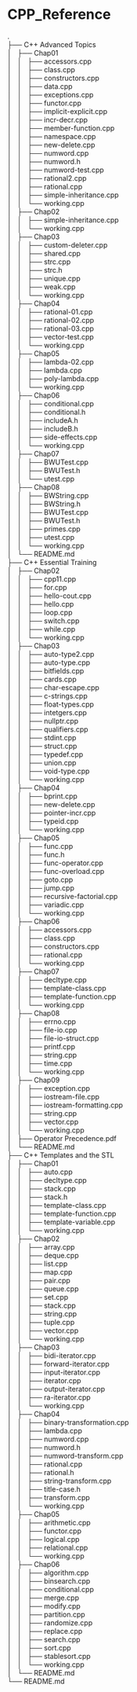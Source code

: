 # CPP_Reference
.  
├── C++ Advanced Topics  
│   ├── Chap01  
│   │   ├── accessors.cpp  
│   │   ├── class.cpp  
│   │   ├── constructors.cpp  
│   │   ├── data.cpp  
│   │   ├── exceptions.cpp  
│   │   ├── functor.cpp  
│   │   ├── implicit-explicit.cpp  
│   │   ├── incr-decr.cpp  
│   │   ├── member-function.cpp  
│   │   ├── namespace.cpp  
│   │   ├── new-delete.cpp  
│   │   ├── numword.cpp  
│   │   ├── numword.h  
│   │   ├── numword-test.cpp  
│   │   ├── rational2.cpp  
│   │   ├── rational.cpp  
│   │   ├── simple-inheritance.cpp  
│   │   └── working.cpp  
│   ├── Chap02  
│   │   ├── simple-inheritance.cpp  
│   │   └── working.cpp  
│   ├── Chap03  
│   │   ├── custom-deleter.cpp  
│   │   ├── shared.cpp  
│   │   ├── strc.cpp  
│   │   ├── strc.h  
│   │   ├── unique.cpp  
│   │   ├── weak.cpp  
│   │   └── working.cpp  
│   ├── Chap04  
│   │   ├── rational-01.cpp  
│   │   ├── rational-02.cpp  
│   │   ├── rational-03.cpp  
│   │   ├── vector-test.cpp  
│   │   └── working.cpp  
│   ├── Chap05  
│   │   ├── lambda-02.cpp  
│   │   ├── lambda.cpp  
│   │   ├── poly-lambda.cpp  
│   │   └── working.cpp  
│   ├── Chap06  
│   │   ├── conditional.cpp  
│   │   ├── conditional.h  
│   │   ├── includeA.h  
│   │   ├── includeB.h  
│   │   ├── side-effects.cpp  
│   │   └── working.cpp  
│   ├── Chap07  
│   │   ├── BWUTest.cpp  
│   │   ├── BWUTest.h  
│   │   └── utest.cpp  
│   ├── Chap08  
│   │   ├── BWString.cpp  
│   │   ├── BWString.h  
│   │   ├── BWUTest.cpp  
│   │   ├── BWUTest.h  
│   │   ├── primes.cpp  
│   │   ├── utest.cpp  
│   │   └── working.cpp  
│   └── README.md  
├── C++ Essential Training  
│   ├── Chap02  
│   │   ├── cpp11.cpp  
│   │   ├── for.cpp  
│   │   ├── hello-cout.cpp  
│   │   ├── hello.cpp  
│   │   ├── loop.cpp  
│   │   ├── switch.cpp  
│   │   ├── while.cpp  
│   │   └── working.cpp  
│   ├── Chap03  
│   │   ├── auto-type2.cpp  
│   │   ├── auto-type.cpp  
│   │   ├── bitfields.cpp  
│   │   ├── cards.cpp  
│   │   ├── char-escape.cpp  
│   │   ├── c-strings.cpp  
│   │   ├── float-types.cpp  
│   │   ├── intetgers.cpp  
│   │   ├── nullptr.cpp  
│   │   ├── qualifiers.cpp  
│   │   ├── stdint.cpp  
│   │   ├── struct.cpp  
│   │   ├── typedef.cpp  
│   │   ├── union.cpp  
│   │   ├── void-type.cpp  
│   │   └── working.cpp  
│   ├── Chap04  
│   │   ├── bprint.cpp  
│   │   ├── new-delete.cpp  
│   │   ├── pointer-incr.cpp  
│   │   ├── typeid.cpp  
│   │   └── working.cpp  
│   ├── Chap05  
│   │   ├── func.cpp  
│   │   ├── func.h  
│   │   ├── func-operator.cpp  
│   │   ├── func-overload.cpp  
│   │   ├── goto.cpp  
│   │   ├── jump.cpp  
│   │   ├── recursive-factorial.cpp  
│   │   ├── variadic.cpp  
│   │   └── working.cpp  
│   ├── Chap06  
│   │   ├── accessors.cpp  
│   │   ├── class.cpp  
│   │   ├── constructors.cpp  
│   │   ├── rational.cpp  
│   │   └── working.cpp  
│   ├── Chap07  
│   │   ├── decltype.cpp  
│   │   ├── template-class.cpp  
│   │   ├── template-function.cpp  
│   │   └── working.cpp  
│   ├── Chap08  
│   │   ├── errno.cpp  
│   │   ├── file-io.cpp  
│   │   ├── file-io-struct.cpp  
│   │   ├── printf.cpp  
│   │   ├── string.cpp  
│   │   ├── time.cpp  
│   │   └── working.cpp  
│   ├── Chap09  
│   │   ├── exception.cpp  
│   │   ├── iostream-file.cpp  
│   │   ├── iostream-formatting.cpp  
│   │   ├── string.cpp  
│   │   ├── vector.cpp  
│   │   └── working.cpp  
│   ├── Operator Precedence.pdf  
│   └── README.md  
├── C++ Templates and the STL  
│   ├── Chap01  
│   │   ├── auto.cpp  
│   │   ├── decltype.cpp  
│   │   ├── stack.cpp  
│   │   ├── stack.h  
│   │   ├── template-class.cpp  
│   │   ├── template-function.cpp  
│   │   ├── template-variable.cpp  
│   │   └── working.cpp  
│   ├── Chap02  
│   │   ├── array.cpp  
│   │   ├── deque.cpp  
│   │   ├── list.cpp  
│   │   ├── map.cpp  
│   │   ├── pair.cpp  
│   │   ├── queue.cpp  
│   │   ├── set.cpp  
│   │   ├── stack.cpp  
│   │   ├── string.cpp  
│   │   ├── tuple.cpp  
│   │   ├── vector.cpp  
│   │   └── working.cpp  
│   ├── Chap03  
│   │   ├── bidi-iterator.cpp  
│   │   ├── forward-iterator.cpp  
│   │   ├── input-iterator.cpp  
│   │   ├── iterator.cpp  
│   │   ├── output-iterator.cpp  
│   │   ├── ra-iterator.cpp  
│   │   └── working.cpp  
│   ├── Chap04  
│   │   ├── binary-transformation.cpp  
│   │   ├── lambda.cpp  
│   │   ├── numword.cpp  
│   │   ├── numword.h  
│   │   ├── numword-transform.cpp  
│   │   ├── rational.cpp  
│   │   ├── rational.h  
│   │   ├── string-transform.cpp  
│   │   ├── title-case.h  
│   │   ├── transform.cpp  
│   │   └── working.cpp  
│   ├── Chap05  
│   │   ├── arithmetic.cpp  
│   │   ├── functor.cpp  
│   │   ├── logical.cpp  
│   │   ├── relational.cpp  
│   │   └── working.cpp  
│   ├── Chap06  
│   │   ├── algorithm.cpp  
│   │   ├── binsearch.cpp  
│   │   ├── conditional.cpp  
│   │   ├── merge.cpp  
│   │   ├── modify.cpp  
│   │   ├── partition.cpp  
│   │   ├── randomize.cpp  
│   │   ├── replace.cpp  
│   │   ├── search.cpp  
│   │   ├── sort.cpp  
│   │   ├── stablesort.cpp  
│   │   └── working.cpp  
│   └── README.md  
└── README.md  
